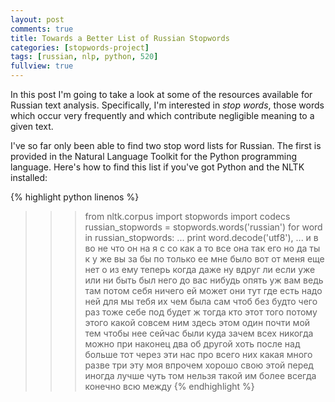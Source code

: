 ```yaml
---
layout: post
comments: true
title: Towards a Better List of Russian Stopwords
categories: [stopwords-project]
tags: [russian, nlp, python, 520]
fullview: true
---
```


In this post I'm going to take a look at some of the resources
available for Russian text analysis. Specifically, I'm interested in
*stop words*, those words which occur very frequently and which
contribute negligible meaning to a given text.

I've so far only been able to find two stop word lists for
Russian. The first is provided in the Natural Language Toolkit for the
Python programming language. Here's how to find this list if you've got
Python and the NLTK installed:

{% highlight python linenos %}
>>> from nltk.corpus import stopwords
>>> import codecs
>>> russian_stopwords = stopwords.words('russian')
>>> for word in russian_stopwords:
... print word.decode('utf8'),
...
и в во не что он на я с со как а то все она так его но да ты к у же
вы за бы по только ее мне было вот от меня еще нет о из ему теперь
когда даже ну вдруг ли если уже или ни быть был него до вас нибудь
опять уж вам ведь там потом себя ничего ей может они тут где есть надо
ней для мы тебя их чем была сам чтоб без будто чего раз тоже себе под
будет ж тогда кто этот того потому этого какой совсем ним здесь этом
один почти мой тем чтобы нее сейчас были куда зачем всех никогда
можно при наконец два об другой хоть после над больше тот через эти
нас про всего них какая много разве три эту моя впрочем хорошо свою
этой перед иногда лучше чуть том нельзя такой им более всегда конечно
всю между
{% endhighlight %}

